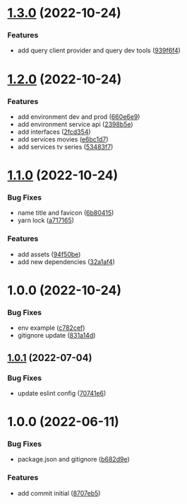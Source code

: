 # [1.3.0](https://github.com/ialexanderbrito/movies/compare/v1.2.0...v1.3.0) (2022-10-24)


### Features

* add query client provider and query dev tools ([939f6f4](https://github.com/ialexanderbrito/movies/commit/939f6f41b73e099534cf8fd4f0496d429453b65f))

# [1.2.0](https://github.com/ialexanderbrito/movies/compare/v1.1.0...v1.2.0) (2022-10-24)


### Features

* add environment dev and prod ([660e6e9](https://github.com/ialexanderbrito/movies/commit/660e6e9bfedd0bb5033099be4d7851b9f459f6e2))
* add environment service api ([2398b5e](https://github.com/ialexanderbrito/movies/commit/2398b5eeecf186d87c6523af3cb1eeaf01e78c1b))
* add interfaces ([2fcd354](https://github.com/ialexanderbrito/movies/commit/2fcd354d7eeae0ba0dc4f85d3290db4bcfbfa753))
* add services movies ([e6bc1d7](https://github.com/ialexanderbrito/movies/commit/e6bc1d73737cee39aed971869d31256a4d1a958b))
* add services tv series ([53483f7](https://github.com/ialexanderbrito/movies/commit/53483f791f97fc298c70f3532a5f7ab4e2712bc1))

# [1.1.0](https://github.com/ialexanderbrito/marvel/compare/v1.0.0...v1.1.0) (2022-10-24)


### Bug Fixes

* name title and favicon ([6b80415](https://github.com/ialexanderbrito/marvel/commit/6b80415556f6d182cd5d343d0d46f6588e0e7854))
* yarn lock ([a717165](https://github.com/ialexanderbrito/marvel/commit/a7171658c4f3c1ae4526e4e81591d491958467aa))


### Features

* add assets ([94f50be](https://github.com/ialexanderbrito/marvel/commit/94f50bea7702d66a2b4e803485b0a9b0e6110c01))
* add new dependencies ([32a1af4](https://github.com/ialexanderbrito/marvel/commit/32a1af45359361433ef859ecc7dc298171d77ed0))

# 1.0.0 (2022-10-24)


### Bug Fixes

* env example ([c782cef](https://github.com/ialexanderbrito/marvel/commit/c782cef7b0b598be60be000ca97516dd612db25e))
* gitignore update ([831a14d](https://github.com/ialexanderbrito/marvel/commit/831a14d698c6fb8676a74d26c6b7f8db03d912b0))

## [1.0.1](https://github.com/alxUI/boilerplate-vite/compare/v1.0.0...v1.0.1) (2022-07-04)


### Bug Fixes

* update eslint config ([70741e6](https://github.com/alxUI/boilerplate-vite/commit/70741e674ac6c9d5f64a588a8fe8d5ebbd3b4eb6))

# 1.0.0 (2022-06-11)


### Bug Fixes

* package.json and gitignore ([b682d9e](https://github.com/alxUI/boilerplate-vite/commit/b682d9ee4d5521390a2050ae803628c984ca196a))


### Features

* add commit initial ([8707eb5](https://github.com/alxUI/boilerplate-vite/commit/8707eb5539fdc09b52db5a285350e4444c14c830))
